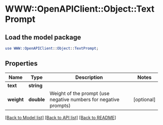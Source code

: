 # WWW::OpenAPIClient::Object::TextPrompt

## Load the model package
```perl
use WWW::OpenAPIClient::Object::TextPrompt;
```

## Properties
Name | Type | Description | Notes
------------ | ------------- | ------------- | -------------
**text** | **string** |  | 
**weight** | **double** | Weight of the prompt (use negative numbers for negative prompts) | [optional] 

[[Back to Model list]](../README.md#documentation-for-models) [[Back to API list]](../README.md#documentation-for-api-endpoints) [[Back to README]](../README.md)



